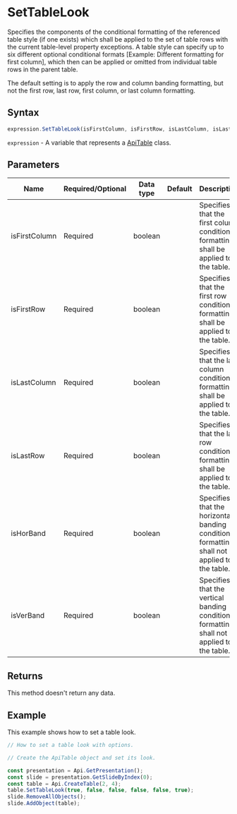 # SetTableLook

Specifies the components of the conditional formatting of the referenced table style (if one exists)
which shall be applied to the set of table rows with the current table-level property exceptions. A table style
can specify up to six different optional conditional formats [Example: Different formatting for first column],
which then can be applied or omitted from individual table rows in the parent table.

The default setting is to apply the row and column banding formatting, but not the first row, last row, first
column, or last column formatting.

## Syntax

```javascript
expression.SetTableLook(isFirstColumn, isFirstRow, isLastColumn, isLastRow, isHorBand, isVerBand);
```

`expression` - A variable that represents a [ApiTable](../ApiTable.md) class.

## Parameters

| **Name** | **Required/Optional** | **Data type** | **Default** | **Description** |
| ------------- | ------------- | ------------- | ------------- | ------------- |
| isFirstColumn | Required | boolean |  | Specifies that the first column conditional formatting shall be applied to the     table. |
| isFirstRow | Required | boolean |  | Specifies that the first row conditional formatting shall be applied to the table. |
| isLastColumn | Required | boolean |  | Specifies that the last column conditional formatting shall be applied to the     table. |
| isLastRow | Required | boolean |  | Specifies that the last row conditional formatting shall be applied to the table. |
| isHorBand | Required | boolean |  | Specifies that the horizontal banding conditional formatting shall not be applied     to the table. |
| isVerBand | Required | boolean |  | Specifies that the vertical banding conditional formatting shall not be applied to     the table. |

## Returns

This method doesn't return any data.

## Example

This example shows how to set a table look.

```javascript editor-pptx
// How to set a table look with options.

// Create the ApiTable object and set its look.

const presentation = Api.GetPresentation();
const slide = presentation.GetSlideByIndex(0);
const table = Api.CreateTable(2, 4);
table.SetTableLook(true, false, false, false, false, true);
slide.RemoveAllObjects();
slide.AddObject(table);

```

